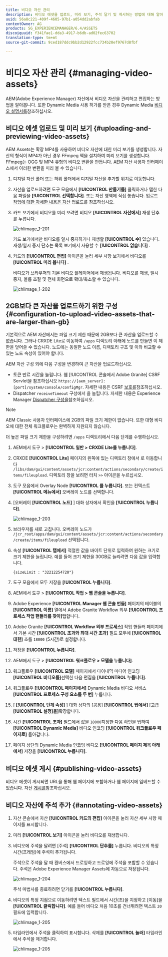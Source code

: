 ```yaml
---
title: 비디오 자산 관리
description: 비디오 에셋을 업로드, 미리 보기, 주석 달기 및 게시하는 방법에 대해 알아봅니다.
uuid: 56a8c221-409f-4605-97b1-a054dd2abfab
contentOwner: AG
products: SG_EXPERIENCEMANAGER/6.4/ASSETS
discoiquuid: f341fae1-dda3-4917-b6db-ad02fec63702
translation-type: tm+mt
source-git-commit: 9ced187ddc9bb2d12922fcc734b20ef9767d8fbf

---
```



# 비디오 자산 관리 {#managing-video-assets}

AEM(Adobe Experience Manager) 자산에서 비디오 자산을 관리하고 편집하는 방법을 알아봅니다. 또한 Dynamic Media 사용 허가를 받은 경우 Dynamic Media [비디오 설명서를](video.md)참조하십시오.

## 비디오 에셋 업로드 및 미리 보기 {#uploading-and-previewing-video-assets}

AEM Assets는 확장 MP4를 사용하여 비디오 자산에 대한 미리 보기를 생성합니다. 자산의 형식이 MP4가 아닌 경우 FFmpeg 팩을 설치하여 미리 보기를 생성합니다. FFmpeg는 OGG 및 MP4 유형의 비디오 변환을 만듭니다. AEM 자산 사용자 인터페이스에서 이러한 변환을 미리 볼 수 있습니다.

1. 디지털 자산 폴더 또는 하위 폴더에서 디지털 자산을 추가할 위치로 이동합니다.
1. 자산을 업로드하려면 도구 모음에서 **[!UICONTROL 만들기를]** 클릭하거나 탭한 다음 파일을 **[!UICONTROL 선택합니다]**. 또는 자산 영역에 직접 놓습니다. 업로드 [작업에 대한 자세한 내용은 자산](managing-assets-touch-ui.md#uploading-assets) 업로드를 참조하십시오.
1. 카드 보기에서 비디오를 미리 보려면 비디오 **[!UICONTROL 자산에서]** 재생 단추를 누릅니다.

   ![chlimage_1-201](assets/chlimage_1-201.png)

   카드 보기에서만 비디오를 일시 중지하거나 재생할 **[!UICONTROL 수]** 있습니다. 재생/일시 중지 단추는 목록 보기에서 사용할 수 **[!UICONTROL 없습니다]** .

1. 카드의 **[!UICONTROL 편집]** 아이콘을 눌러 세부 사항 보기에서 비디오를 **[!UICONTROL 미리 봅니다]** .

   비디오가 브라우저의 기본 비디오 플레이어에서 재생됩니다. 비디오를 재생, 일시 중지, 볼륨 조절 및 전체 화면으로 확대/축소할 수 있습니다.

   ![chlimage_1-202](assets/chlimage_1-202.png)

## 2GB보다 큰 자산을 업로드하기 위한 구성 {#configuration-to-upload-video-assets-that-are-larger-than-gb}

기본적으로 AEM 자산에서는 파일 크기 제한 때문에 2GB보다 큰 자산을 업로드할 수 없습니다. 그러나 CRXDE Lite로 이동하여 `/apps` 디렉토리 아래에 노드를 만들면 이 제한을 덮어쓸 수 있습니다. 노드에는 동일한 노드 이름, 디렉토리 구조 및 이와 비교할 수 있는 노드 속성이 있어야 합니다.

AEM 자산 구성 외에 다음 구성을 변경하여 큰 자산을 업로드하십시오.

* 토큰 만료 시간을 늘립니다. 웹 [!UICONTROL 콘솔에서 Adobe Granite] CSRF Servlet을 참조하십시오 `https://[aem_server]:[port]/system/console/configMgr`. 자세한 내용은 CSRF [보호를](/help/sites-developing/csrf-protection.md)참조하십시오.
* Dispatcher `receiveTimeout` 구성에서 을 늘립니다. 자세한 내용은 Experience Manager [Dispatcher 구성을](https://docs.adobe.com/content/help/en/experience-manager-dispatcher/using/configuring/dispatcher-configuration.html#renders-options)참조하십시오.

>[!NOTE]
>
>AEM Classic 사용자 인터페이스에 2GB의 파일 크기 제한이 없습니다. 또한 대형 비디오에 대한 전체 워크플로우는 완벽하게 지원되지 않습니다.

더 높은 파일 크기 제한을 구성하려면 `/apps` 디렉토리에서 다음 단계를 수행하십시오.

1. AEM에서 도구 > **[!UICONTROL 일반 > CRXDE Lite를 누릅니다]**.
1. CRXDE **[!UICONTROL Lite]** 페이지의 왼쪽에 있는 디렉토리 창에서 로 이동합니다 `/libs/dam/gui/content/assets/jcr:content/actions/secondary/create/items/fileupload`. 디렉토리 창을 보려면 터치 `>>` 아이콘을 누르십시오.
1. 도구 모음에서 Overlay Node **[!UICONTROL 를 누릅니다]**. 또는 컨텍스트 **[!UICONTROL 메뉴에서]** 오버레이 노드를 선택합니다.
1. [오버레이 **[!UICONTROL 노드]** ] 대화 상자에서 확인을 **[!UICONTROL 누릅니다]**.

   ![chlimage_1-203](assets/chlimage_1-203.png)

1. 브라우저를 새로 고칩니다. 오버레이 노드가 `/jcr_root/apps/dam/gui/content/assets/jcr:content/actions/secondary/create/items/fileupload` 선택됩니다.
1. 속성 **[!UICONTROL 탭에서]** 적절한 값을 바이트 단위로 입력하여 원하는 크기로 크기 제한을 늘립니다. 예를 들어 크기 제한을 30GB로 늘리려면 다음 값을 입력합니다.

   `{sizeLimit : "32212254720"}`

1. 도구 모음에서 모두 저장을 **[!UICONTROL 누릅니다]**.
1. AEM에서 도구 > **[!UICONTROL 작업 > 웹 콘솔을 누릅니다]**.
1. Adobe Experience **[!UICONTROL Manager 웹 콘솔 번들]** 페이지의 테이블의 **[!UICONTROL 이름]** 열에서 Adobe Granite Workflow 외부 **[!UICONTROL 프로세스 작업 핸들러를 찾아]**&#x200B;탭합니다.
1. Adobe Granite **[!UICONTROL Workflow 외부 프로세스]** 작업 핸들러 페이지에서 기본 시간 **[!UICONTROL 초과와 최대 시간 초과]** 필드 모두에 **[!UICONTROL 대한]** 초를 `18000` (5시간)로 설정합니다.
1. 저장을 **[!UICONTROL 누릅니다]**.
1. AEM에서 도구 > **[!UICONTROL 워크플로우 > 모델을 누릅니다]**.
1. 워크플로우 **[!UICONTROL 모델]** 페이지에서 다이내믹 미디어 인코딩 **[!UICONTROL 비디오를]**&#x200B;선택한 다음 편집을 **[!UICONTROL 누릅니다]**.
1. 워크플로우 **[!UICONTROL 페이지에서]** Dynamic Media 비디오 서비스 **[!UICONTROL 프로세스 구성 요소를 두 번]** 누릅니다.
1. [ **[!UICONTROL 단계 속성]** ] 대화 상자의 [공용] **[!UICONTROL 탭에서]** [고급 **[!UICONTROL 설정]을]**&#x200B;확장합니다.
1. 시간 **[!UICONTROL 초과]** 필드에서 값을 `18000`지정한 다음 확인을 탭하여 **[!UICONTROL Dynamic Media]** 비디오 인코딩 **[!UICONTROL 워크플로우 페이지로]** 돌아갑니다.
1. 페이지 상단의 Dynamic Media 인코딩 비디오 **[!UICONTROL 페이지 제목 아래에서]** 저장을 **[!UICONTROL 누릅니다]**.

## 비디오 에셋 게시 {#publishing-video-assets}

비디오 에셋이 게시되면 URL을 통해 웹 페이지에 포함하거나 웹 페이지에 임베드할 수 있습니다. 자산 [게시를](publishing-dynamicmedia-assets.md)참조하십시오.

## 비디오 자산에 주석 추가 {#annotating-video-assets}

1. 자산 콘솔에서 자산 **[!UICONTROL 카드의 편집]** 아이콘을 눌러 자산 세부 사항 페이지를 표시합니다.
1. 미리 **[!UICONTROL 보기]** 아이콘을 눌러 비디오를 재생합니다.
1. 비디오에 주석을 달려면 [주석] **[!UICONTROL 단추를]** 누릅니다. 비디오의 특정 시간(프레임)에 주석이 추가됩니다.

   주석으로 주석을 달 때 캔버스에서 드로잉하고 드로잉에 주석을 포함할 수 있습니다. 주석은 Adobe Experience Manager Assets에 자동으로 저장됩니다.

   ![chlimage_1-204](assets/chlimage_1-204.png)

   주석 마법사를 종료하려면 닫기를 **[!UICONTROL 누릅니다]**.

1. 비디오의 특정 지점으로 이동하려면 텍스트 필드에서 시간(초)을 지정하고 [이동]을 **[!UICONTROL 클릭합니다]**. 예를 들어 비디오 처음 10초를 건너뛰려면 텍스트 `20` 필드에 입력합니다.

   ![chlimage_1-205](assets/chlimage_1-205.png)

1. 타임라인에서 주석을 클릭하여 표시합니다. 삭제를 **[!UICONTROL 눌러]** 타임라인에서 주석을 제거합니다.

   ![chlimage_1-205](assets/chlimage_1-206.png)
